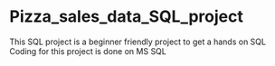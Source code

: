 # Pizza_sales_data_SQL_project

This SQL project is a beginner friendly project to get a hands on SQL
Coding for this project is done on MS SQL
